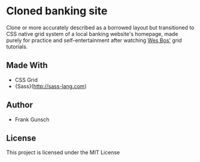 # Cloned banking site
Clone or more accurately described as a borrowed layout but transitioned to CSS native grid system of a local banking website's homepage, made purely for practice and self-entertainment after watching [Wes Bos'](https://cssgrid.io) grid tutorials.

## Made With
* CSS Grid
* {Sass}(http://sass-lang.com)

## Author
* Frank Gunsch

## License
This project is licensed under the MIT License
